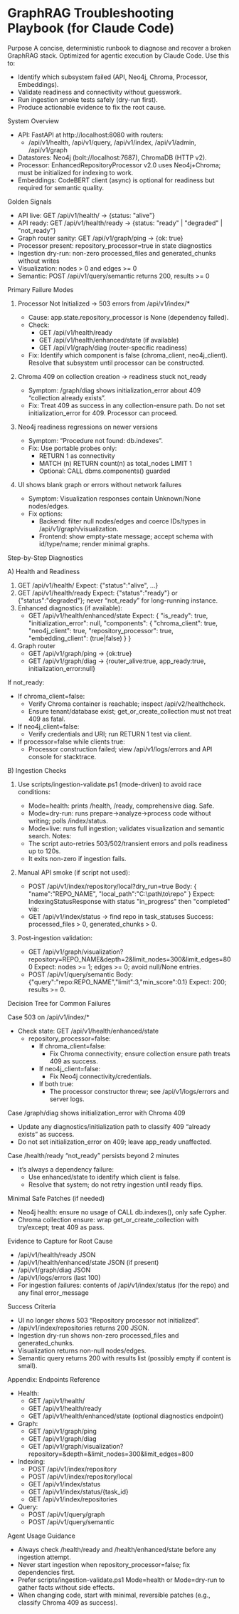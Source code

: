 # GraphRAG Troubleshooting Playbook (for Claude Code)

Purpose
A concise, deterministic runbook to diagnose and recover a broken GraphRAG stack. Optimized for agentic execution by Claude Code. Use this to:
- Identify which subsystem failed (API, Neo4j, Chroma, Processor, Embeddings).
- Validate readiness and connectivity without guesswork.
- Run ingestion smoke tests safely (dry-run first).
- Produce actionable evidence to fix the root cause.

System Overview
- API: FastAPI at http://localhost:8080 with routers:
  - /api/v1/health, /api/v1/query, /api/v1/index, /api/v1/admin, /api/v1/graph
- Datastores: Neo4j (bolt://localhost:7687), ChromaDB (HTTP v2).
- Processor: EnhancedRepositoryProcessor v2.0 uses Neo4j+Chroma; must be initialized for indexing to work.
- Embeddings: CodeBERT client (async) is optional for readiness but required for semantic quality.

Golden Signals
- API live: GET /api/v1/health/ → {status: "alive"}
- API ready: GET /api/v1/health/ready → {status: "ready" | "degraded" | "not_ready"}
- Graph router sanity: GET /api/v1/graph/ping → {ok: true}
- Processor present: repository_processor=true in state diagnostics
- Ingestion dry-run: non-zero processed_files and generated_chunks without writes
- Visualization: nodes > 0 and edges >= 0
- Semantic: POST /api/v1/query/semantic returns 200, results >= 0

Primary Failure Modes
1) Processor Not Initialized → 503 errors from /api/v1/index/*
   - Cause: app.state.repository_processor is None (dependency failed).
   - Check:
     - GET /api/v1/health/ready
     - GET /api/v1/health/enhanced/state (if available)
     - GET /api/v1/graph/diag (router-specific readiness)
   - Fix: Identify which component is false (chroma_client, neo4j_client). Resolve that subsystem until processor can be constructed.

2) Chroma 409 on collection creation → readiness stuck not_ready
   - Symptom: /graph/diag shows initialization_error about 409 “collection already exists”.
   - Fix: Treat 409 as success in any collection-ensure path. Do not set initialization_error for 409. Processor can proceed.

3) Neo4j readiness regressions on newer versions
   - Symptom: “Procedure not found: db.indexes”.
   - Fix: Use portable probes only:
     - RETURN 1 as connectivity
     - MATCH (n) RETURN count(n) as total_nodes LIMIT 1
     - Optional: CALL dbms.components() guarded

4) UI shows blank graph or errors without network failures
   - Symptom: Visualization responses contain Unknown/None nodes/edges.
   - Fix options:
     - Backend: filter null nodes/edges and coerce IDs/types in /api/v1/graph/visualization.
     - Frontend: show empty-state message; accept schema with id/type/name; render minimal graphs.

Step-by-Step Diagnostics

A) Health and Readiness
1. GET /api/v1/health/
   Expect: {"status":"alive", ...}
2. GET /api/v1/health/ready
   Expect: {"status":"ready"} or {"status":"degraded"}; never “not_ready” for long-running instance.
3. Enhanced diagnostics (if available):
   - GET /api/v1/health/enhanced/state
     Expect:
     {
       "is_ready": true,
       "initialization_error": null,
       "components": {
         "chroma_client": true,
         "neo4j_client": true,
         "repository_processor": true,
         "embedding_client": (true|false)
       }
     }
4. Graph router
   - GET /api/v1/graph/ping → {ok:true}
   - GET /api/v1/graph/diag → {router_alive:true, app_ready:true, initialization_error:null}

If not_ready:
- If chroma_client=false:
  - Verify Chroma container is reachable; inspect /api/v2/healthcheck.
  - Ensure tenant/database exist; get_or_create_collection must not treat 409 as fatal.
- If neo4j_client=false:
  - Verify credentials and URI; run RETURN 1 test via client.
- If processor=false while clients true:
  - Processor construction failed; view /api/v1/logs/errors and API console for stacktrace.

B) Ingestion Checks
1. Use scripts/ingestion-validate.ps1 (mode-driven) to avoid race conditions:
   - Mode=health: prints /health, /ready, comprehensive diag. Safe.
   - Mode=dry-run: runs prepare→analyze→process code without writing; polls /index/status.
   - Mode=live: runs full ingestion; validates visualization and semantic search.
   Notes:
   - The script auto-retries 503/502/transient errors and polls readiness up to 120s.
   - It exits non-zero if ingestion fails.

2. Manual API smoke (if script not used):
   - POST /api/v1/index/repository/local?dry_run=true
     Body:
     {
       "name":"REPO_NAME",
       "local_path":"C:\\path\\to\\repo"
     }
   Expect: IndexingStatusResponse with status "in_progress" then "completed" via:
   - GET /api/v1/index/status → find repo in task_statuses
   Success: processed_files > 0, generated_chunks > 0.

3. Post-ingestion validation:
   - GET /api/v1/graph/visualization?repository=REPO_NAME&depth=2&limit_nodes=300&limit_edges=800
     Expect: nodes >= 1; edges >= 0; avoid null/None entries.
   - POST /api/v1/query/semantic
     Body: {"query":"repo:REPO_NAME","limit":3,"min_score":0.1}
     Expect: 200; results >= 0.

Decision Tree for Common Failures

Case 503 on /api/v1/index/*
- Check state: GET /api/v1/health/enhanced/state
  - repository_processor=false:
    - If chroma_client=false:
      - Fix Chroma connectivity; ensure collection ensure path treats 409 as success.
    - If neo4j_client=false:
      - Fix Neo4j connectivity/credentials.
    - If both true:
      - The processor constructor threw; see /api/v1/logs/errors and server logs.

Case /graph/diag shows initialization_error with Chroma 409
- Update any diagnostics/initialization path to classify 409 “already exists” as success.
- Do not set initialization_error on 409; leave app_ready unaffected.

Case /health/ready “not_ready” persists beyond 2 minutes
- It’s always a dependency failure:
  - Use enhanced/state to identify which client is false.
  - Resolve that system; do not retry ingestion until ready flips.

Minimal Safe Patches (if needed)
- Neo4j health: ensure no usage of CALL db.indexes(), only safe Cypher.
- Chroma collection ensure: wrap get_or_create_collection with try/except; treat 409 as pass.

Evidence to Capture for Root Cause
- /api/v1/health/ready JSON
- /api/v1/health/enhanced/state JSON (if present)
- /api/v1/graph/diag JSON
- /api/v1/logs/errors (last 100)
- For ingestion failures: contents of /api/v1/index/status (for the repo) and any final error_message

Success Criteria
- UI no longer shows 503 “Repository processor not initialized”.
- /api/v1/index/repositories returns 200 JSON.
- Ingestion dry-run shows non-zero processed_files and generated_chunks.
- Visualization returns non-null nodes/edges.
- Semantic query returns 200 with results list (possibly empty if content is small).

Appendix: Endpoints Reference
- Health:
  - GET /api/v1/health/
  - GET /api/v1/health/ready
  - GET /api/v1/health/enhanced/state (optional diagnostics endpoint)
- Graph:
  - GET /api/v1/graph/ping
  - GET /api/v1/graph/diag
  - GET /api/v1/graph/visualization?repository=<name>&depth=<n>&limit_nodes=300&limit_edges=800
- Indexing:
  - POST /api/v1/index/repository
  - POST /api/v1/index/repository/local
  - GET /api/v1/index/status
  - GET /api/v1/index/status/{task_id}
  - GET /api/v1/index/repositories
- Query:
  - POST /api/v1/query/graph
  - POST /api/v1/query/semantic

Agent Usage Guidance
- Always check /health/ready and /health/enhanced/state before any ingestion attempt.
- Never start ingestion when repository_processor=false; fix dependencies first.
- Prefer scripts/ingestion-validate.ps1 Mode=health or Mode=dry-run to gather facts without side effects.
- When changing code, start with minimal, reversible patches (e.g., classify Chroma 409 as success).
